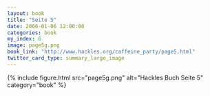```yaml
---
layout: book
title: "Seite 5"
date: 2006-01-06 12:00:00
categories: book
my_index: 6
image: page5g.png
book_link: "http://www.hackles.org/caffeine_party/page5.html"
twitter_card_type: summary_large_image
---
```


{% include figure.html src="page5g.png" alt="Hackles Buch Seite 5" category="book" %}